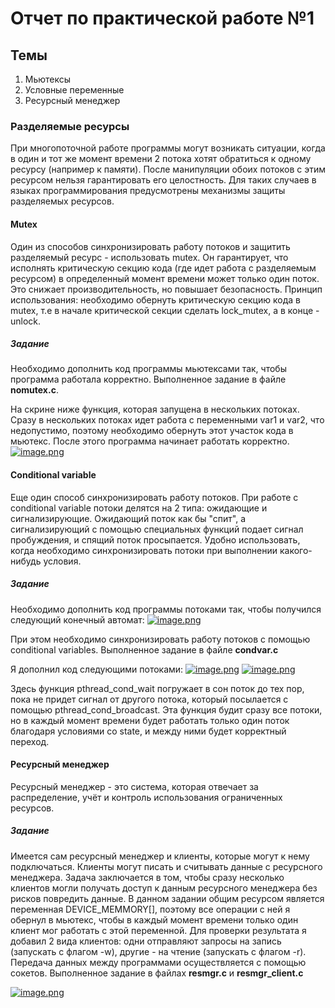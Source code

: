 # Отчет по практической работе №1

##  Темы

1. Мьютексы
2. Условные переменные
3. Ресурсный менеджер

### Разделяемые ресурсы

При многопоточной работе программы могут возникать ситуации, когда в один и тот же момент времени 2 потока хотят обратиться к одному ресурсу (например к памяти). После манипуляции обоих потоков с этим ресурсом нельзя гарантировать его целостность. Для таких случаев в языках программирования предусмотрены механизмы защиты разделяемых ресурсов.

#### Mutex
Один из способов синхронизировать работу потоков и защитить разделяемый ресурс - использовать mutex. Он гарантирует, что исполнять критическую секцию кода (где идет работа с разделяемым ресурсом) в определенный момент времени может только один поток. Это снижает производительность, но повышает безопасность. Принцип использования: необходимо обернуть критическую секцию кода в mutex, т.е в начале критической секции сделать lock_mutex, а в конце - unlock.

#####  Задание

Необходимо дополнить код программы мьютексами так, чтобы программа работала корректно. Выполненное задание в файле **nomutex.c**.

На скрине ниже функция, которая запущена в нескольких потоках. Сразу в нескольких потоках идет работа с переменными var1 и var2, что недопустимо, поэтому необходимо обернуть этот участок кода в мьютекс. После этого программа начинает работать корректно.
[![image.png](https://i.postimg.cc/zXdnh9jS/image.png)](https://postimg.cc/9r7R5gsr)

#### Conditional variable
Еще один способ синхронизировать работу потоков. При работе с сonditional variable потоки делятся на 2 типа: ожидающие и сигнализирующие. Ожидающий поток как бы "спит", а сигнализирующий с помощью специальных функций подает сигнал пробуждения, и спящий поток просыпается. Удобно использовать, когда необходимо синхронизировать потоки при выполнении какого-нибудь условия.
#####  Задание

Необходимо дополнить код программы потоками так, чтобы получился следующий конечный автомат:
[![image.png](https://i.postimg.cc/C5pzk4Z6/image.png)](https://postimg.cc/Hc3YCX9Q)

При этом необходимо синхронизировать работу потоков с помощью conditional variables. 
Выполненное задание в файле **condvar.c**

Я дополнил код следующими потоками:
[![image.png](https://i.postimg.cc/gr9qwRdp/image.png)](https://postimg.cc/Pv489CPV)
[![image.png](https://i.postimg.cc/8kLb3KbT/image.png)](https://postimg.cc/ThYm5cSs)

Здесь функция pthread_cond_wait погружает в сон поток до тех пор, пока не придет сигнал от другого потока, который посылается с помощью pthread_cond_broadcast. Эта функция будит сразу все потоки, но в каждый момент времени будет работать только один поток благодаря условиями со state, и между ними будет корректный переход.

####  Ресурсный менеджер

Ресурсный менеджер - это система,  которая отвечает за распределение, учёт и контроль использования ограниченных ресурсов.

#####  Задание
Имеется сам ресурсный менеджер и клиенты, которые могут к нему подключаться. Клиенты могут писать и считывать данные с ресурсного менеджера. Задача заключается в том, чтобы сразу несколько клиентов могли получать доступ к данным ресурсного менеджера без рисков повредить данные. В данном задании общим ресурсом является переменная DEVICE_MEMMORY[], поэтому все операции с ней я обернул в мьютекс, чтобы в каждый момент времени только один клиент мог работать с этой переменной. Для проверки результата я добавил 2 вида клиентов: одни отправляют запросы на запись (запускать с флагом -w), другие - на чтение (запускать с флагом -r). Передача данных между программами осуществляется с помощью сокетов.
Выполненное задание в файлах **resmgr.c** и **resmgr_client.c**

[![image.png](https://i.postimg.cc/sXjw45t9/image.png)](https://postimg.cc/wtrX6Rx7)
